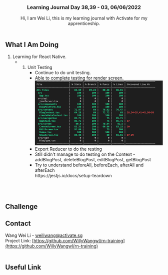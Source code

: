 <br />
<div align="center">

  <h3 align="center">Learning Journal Day 38,39 - 03, 06/06/2022</h3>

  <p align="center">
    Hi, I am Wei Li, this is my learning journal with Activate for my apprenticeship. 
    <br /><br />
  </p>
</div>
<!-- What I Am Doing -->

## What I Am Doing

<oL>
  <li>    
    Learning for React Native.<br />
    <ul>
        <li>
            <b></b> <br />
             <ol>
                <li>Unit Testing<br />
                  <ul>
                    <li>Continue to do unit testing.</li>
                    <li>Able to complete testing for render screen. <br />
                        <img src="../img/Jun/06/01.png" width="800"/><br />
                    </li>
                    <li>Export Reducer to do the resting</li>
                    <li>Still didn't manage to do testing on the Context - addBlogPost, deleteBlogPost, editBlogPost, getBlogPost</li>
                    <li>Try to understand beforeAll, beforeEach, afterAll and afterEach <br />
                       https://jestjs.io/docs/setup-teardown
                    </li>
                  </ul>
                </li>
            </ol>
        </li>
    </ul>
    </li>
</ol>
<br /><br />

<!-- Challenge -->

## Challenge

<!-- CONTACT -->

## Contact

Wang Wei Li - weiliwang@activate.sg<br />
Project Link: [https://github.com/WillyWangwl/rn-training](https://github.com/WillyWangwl/rn-training)
<br /><br />

<!-- Useful Link -->

## Useful Link
